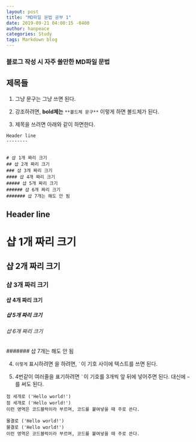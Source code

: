 ```yaml
---
layout: post
title: "MD파일 문법 공부 1"
date: 2019-09-21 04:00:15 -0400
author: hanpeace
categories: Study
tags: Markdown blog
---
```


### 블로그 작성 시 자주 쓸만한 MD파일 문법


## 제목들

1. 그냥 문구는 그냥 쓰면 된다.

2. 강조하려면, **bold체는** `**볼드체 문구**` 이렇게 하면 볼드체가 된다.

3. 제목을 쓰려면 아래와 같이 하면한다.

```
Header line
--------


# 샵 1개 짜리 크기
## 샵 2개 짜리 크기
### 샵 3개 짜리 크기
#### 샵 4개 짜리 크기
##### 샵 5개 짜리 크기
###### 샵 6개 짜리 크기
####### 샵 7개는 해도 안 됨
```

Header line
--------


# 샵 1개 짜리 크기
## 샵 2개 짜리 크기
### 샵 3개 짜리 크기
#### 샵 4개 짜리 크기
##### 샵 5개 짜리 크기
###### 샵 6개 짜리 크기
####### 샵 7개는 해도 안 됨


4. `이렇게` 표시하려면 을 하려면, `` ` ``이 기호 사이에 텍스트를 쓰면 된다.

5. 4번같이 여러줄을 표기하려면 `` ` ``이 기호를 3개씩 앞 뒤에 넣어주면 된다. 대신에 `~` 를 써도 된다.

```
점 세개로 ('Hello world!')
점 세개로 ('Hello world!')
이런 영역은 코드블럭이라 부르며, 코드를 붙여넣을 때 주로 쓴다.
```

~~~
물결로 ('Hello world!')
물결로 ('Hello world!')
이런 영역은 코드블럭이라 부르며, 코드를 붙여넣을 때 주로 쓴다.
~~~
